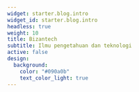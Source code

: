 ```yaml
---
widget: starter.blog.intro
widget_id: starter.blog.intro
headless: true
weight: 10
title: Bizantech
subtitle: Ilmu pengetahuan dan teknologi
active: false
design:
  background:
    color: "#090a0b"
    text_color_light: true
---
```

